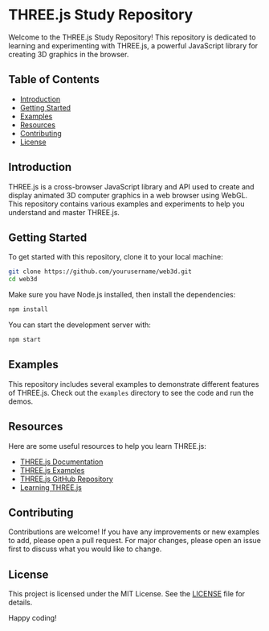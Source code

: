 # THREE.js Study Repository

Welcome to the THREE.js Study Repository! This repository is dedicated to learning and experimenting with THREE.js, a powerful JavaScript library for creating 3D graphics in the browser.

## Table of Contents

- [Introduction](#introduction)
- [Getting Started](#getting-started)
- [Examples](#examples)
- [Resources](#resources)
- [Contributing](#contributing)
- [License](#license)

## Introduction

THREE.js is a cross-browser JavaScript library and API used to create and display animated 3D computer graphics in a web browser using WebGL. This repository contains various examples and experiments to help you understand and master THREE.js.

## Getting Started

To get started with this repository, clone it to your local machine:

```bash
git clone https://github.com/yourusername/web3d.git
cd web3d
```

Make sure you have Node.js installed, then install the dependencies:

```bash
npm install
```

You can start the development server with:

```bash
npm start
```

## Examples

This repository includes several examples to demonstrate different features of THREE.js. Check out the `examples` directory to see the code and run the demos.

## Resources

Here are some useful resources to help you learn THREE.js:

- [THREE.js Documentation](https://threejs.org/docs/)
- [THREE.js Examples](https://threejs.org/examples/)
- [THREE.js GitHub Repository](https://github.com/mrdoob/three.js/)
- [Learning THREE.js](https://learningthreejs.com/)

## Contributing

Contributions are welcome! If you have any improvements or new examples to add, please open a pull request. For major changes, please open an issue first to discuss what you would like to change.

## License

This project is licensed under the MIT License. See the [LICENSE](LICENSE) file for details.

Happy coding!